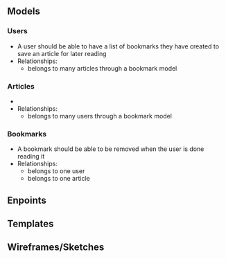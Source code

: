 ## Models

### Users
  * A user should be able to have a list of bookmarks they have created to save an article for later reading
  * Relationships:
    * belongs to many articles through a bookmark model

### Articles
  *
  * Relationships:
    * belongs to many users through a bookmark model

### Bookmarks
  * A bookmark should be able to be removed when the user is done reading it
  * Relationships:
    * belongs to one user
    * belongs to one article


## Enpoints


## Templates


## Wireframes/Sketches
